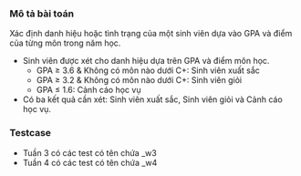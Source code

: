 ### Mô tả bài toán

Xác định danh hiệu hoặc tình trạng của một sinh viên dựa vào GPA và điểm của từng môn trong năm học.

- Sinh viên được xét cho danh hiệu dựa trên GPA và điểm môn học.
    - GPA ≥ 3.6 & Không có môn nào dưới C+: Sinh viên xuất sắc
    - GPA ≥ 3.2 & Không có môn nào dưới C+: Sinh viên giỏi
    - GPA ≤ 1.6: Cảnh cáo học vụ
- Có ba kết quả cần xét: Sinh viên xuất sắc, Sinh viên giỏi và Cảnh cáo học vụ.

### Testcase
- Tuần 3 có các test có tên chứa _w3
- Tuần 4 có các test có tên chứa _w4
